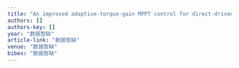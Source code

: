 ```yaml
---
title: "An improved adaptive-torque-gain MPPT control for direct-driven PMSG wind turbines considering wind farm turbulences"
authors: []
authors-key: []
year: "数据暂缺"
article-link: "数据暂缺"
venue: "数据暂缺"
bibex: "数据暂缺"
---
```

